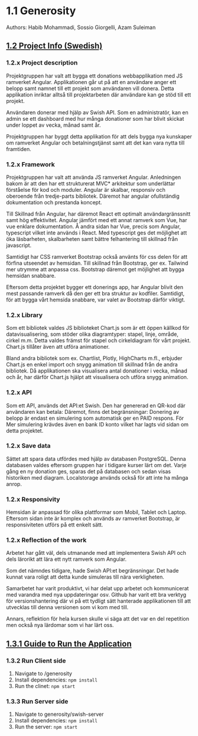 # 1.1 Generosity

Authors: Habib Mohammadi, Sossio Giorgelli, Azam Suleiman

## <ins>1.2 Project Info (Swedish)</ins>

### 1.2.x Project description

Projektgruppen har valt att bygga ett donations webbapplikation med JS ramverket Angular. Applikationen går ut på att en användare anger ett belopp samt namnet till ett projekt som användaren vill donera. Detta applikation inriktar alltså till projektarbeten där användare kan ge stöd till ett projekt.

Användaren donerar med hjälp av Swish API. Som en administratör, kan en admin se ett dashboard med hur många donationer som har blivit skickat under loppet av vecka, månad samt år.

Projektgruppen har byggt detta applikation för att dels bygga nya kunskaper om ramverket Angular och betalningstjänst samt att det kan vara nytta till framtiden.

### 1.2.x Framework

Projektgruppen har valt att använda JS ramverket Angular. Anledningen bakom är att den har ett strukturerat MVC\* arkitektur som underlättar förståelse för kod och moduler. Angular är skalbar, responsiv och oberoende från tredje-parts bibliotek. Däremot har angular ofullständig dokumentation och prestanda koncept.

Till Skillnad från Angular, har däremot React ett optimalt användargränssnitt samt hög effektivitet. Angular jämfört med ett annat ramverk som Vue, har vue enklare dokumentation. Å andra sidan har Vue, precis som Angular, typescript vilket inte används i React. Med typescript ges det möjlighet att öka läsbarheten, skalbarheten samt bättre felhantering till skillnad från javascript.

Samtidigt har CSS ramverket Bootstrap också använts för css delen för att förfina utseendet av hemsidan. Till skillnad från Bootstrap, ger ex. Tailwind mer utrymme att anpassa css. Bootstrap däremot get möjlighet att bygga hemsidan snabbare.

Eftersom detta projektet bygger ett donerings app, har Angular blivit den mest passande ramverk då den ger ett bra struktur av kodfiler. Samtidigt, för att bygga vårt hemsida snabbare, var valet av Bootstrap därför viktigt.

### 1.2.x Library

Som ett bibliotek valdes JS biblioteket Chart.js som är ett öppen källkod för datavisualisering, som stöder olika diagramtyper: stapel, linje, område, cirkel m.m. Detta valdes främst för stapel och cirkeldiagram för vårt projekt. Chart.js tillåter även att utföra animationer.

Bland andra bibliotek som ex. Chartlist, Plotly, HighCharts m.fl., erbjuder Chart.js en enkel import och snygg animation till skillnad från de andra bibliotek.
Då applikationen ska visualisera antal donationer i vecka, månad och år, har därför Chart.js hjälpt att visualisera och utföra snygg animation.

### 1.2.x API

Som ett API, används det API:et Swish. Den har genererad en QR-kod där användaren kan betala: Däremot, finns det begränsningar: Donering av belopp är endast en simulering som automatisk ger en PAID respons. För Mer simulering krävdes även en bank ID konto vilket har lagts vid sidan om detta projektet.

### 1.2.x Save data

Sättet att spara data utfördes med hjälp av databasen PostgreSQL. Denna databasen valdes eftersom gruppen har i tidigare kurser lärt om det.
Varje gång en ny donation ges, sparas det på databasen och sedan visas historiken med diagram. Localstorage används också för att inte ha många anrop.

### 1.2.x Responsivity

Hemsidan är anpassad för olika plattformar som Mobil, Tablet och Laptop. Eftersom sidan inte är komplex och används av ramverket Bootstrap, är responsiviteten utförs på ett enkelt sätt.

### 1.2.x Reflection of the work

Arbetet har gått väl, dels utmanande med att implementera Swish API och dels lärorikt att lära ett nytt ramverk som Angular.

Som det nämndes tidigare, hade Swish API:et begränsningar. Det hade kunnat vara roligt att detta kunde simuleras till nära verkligheten.

Samarbetet har varit produktivt, vi har delat upp arbetet och kommunicerat med varandra med nya uppdateringar osv.
Github har varit ett bra verktyg för versionshantering där vi på ett tydligt sätt hanterade applikationen till att utvecklas till denna versionen som vi kom med till.

Annars, reflektion för hela kursen skulle vi säga att det var en del repetition men också nya lärdomar som vi har lärt oss.

## <ins>1.3.1 Guide to Run the Application</ins>

### 1.3.2 Run Client side

1. Navigate to /generosity <br>
2. Install dependencies: `npm install` <br>
3. Run the clinet: `npm start`

### 1.3.3 Run Server side

1. Navigate to generosity/swish-server <br>
2. Install dependencies: `npm install` <br>
3. Run the server: `npm start` <br>
